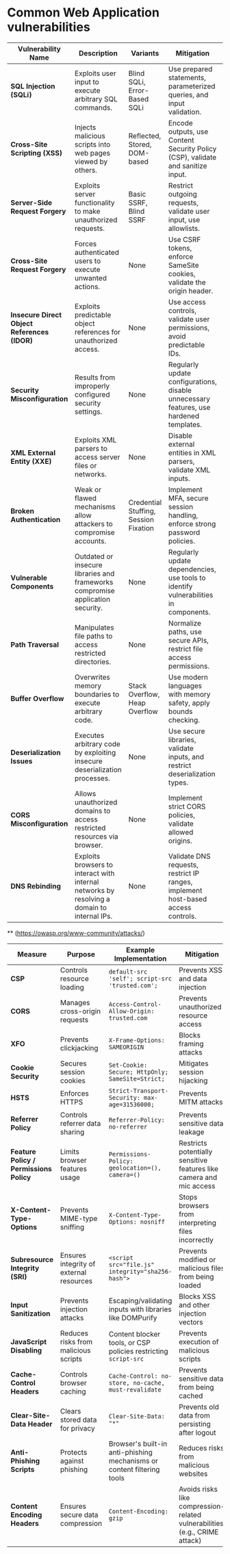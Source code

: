 # Common Web Application vulnerabilities
| **Vulnerability Name**           | **Description**                                                                                 | **Variants**                     | **Mitigation**                                                                                     | **Risk Level**   | **Example**                                                                                          |
|-----------------------------------|---------------------------------------------------------------------------------------------|-----------------------------------|---------------------------------------------------------------------------------------------------|------------------|------------------------------------------------------------------------------------------------------|
| **SQL Injection (SQLi)**          | Exploits user input to execute arbitrary SQL commands.                                        | Blind SQLi, Error-Based SQLi      | Use prepared statements, parameterized queries, and input validation.                              | High             | `SELECT * FROM users WHERE id='$input';` exploited with `1 OR 1=1`.                                 |
| **Cross-Site Scripting (XSS)**    | Injects malicious scripts into web pages viewed by others.                                   | Reflected, Stored, DOM-based     | Encode outputs, use Content Security Policy (CSP), validate and sanitize input.                   | High             | Injecting `<script>alert('XSS')</script>` in a comment field.                                       |
| **Server-Side Request Forgery**   | Exploits server functionality to make unauthorized requests.                                 | Basic SSRF, Blind SSRF           | Restrict outgoing requests, validate user input, use allowlists.                                  | High             | Crafting a URL to access `http://127.0.0.1/admin` through a proxy server.                          |
| **Cross-Site Request Forgery**    | Forces authenticated users to execute unwanted actions.                                      | None                              | Use CSRF tokens, enforce SameSite cookies, validate the origin header.                            | Medium           | Clicking a malicious link that performs a bank transfer.                                           |
| **Insecure Direct Object References (IDOR)** | Exploits predictable object references for unauthorized access.                         | None                              | Use access controls, validate user permissions, avoid predictable IDs.                            | High             | Accessing `/user/123` to view another user’s profile.                                              |
| **Security Misconfiguration**     | Results from improperly configured security settings.                                        | None                              | Regularly update configurations, disable unnecessary features, use hardened templates.            | Medium           | Leaving default admin credentials active.                                                          |
| **XML External Entity (XXE)**     | Exploits XML parsers to access server files or networks.                                     | None                              | Disable external entities in XML parsers, validate XML inputs.                                    | High             | An XML payload accessing `/etc/passwd`.                                                            |
| **Broken Authentication**         | Weak or flawed mechanisms allow attackers to compromise accounts.                           | Credential Stuffing, Session Fixation | Implement MFA, secure session handling, enforce strong password policies.                          | High             | Reusing stolen credentials to log in.                                                              |
| **Vulnerable Components**         | Outdated or insecure libraries and frameworks compromise application security.               | None                              | Regularly update dependencies, use tools to identify vulnerabilities in components.               | High             | Using an old version of Log4j vulnerable to RCE.                                                   |
| **Path Traversal**                | Manipulates file paths to access restricted directories.                                     | None                              | Normalize paths, use secure APIs, restrict file access permissions.                               | High             | Requesting `../../../etc/passwd` to read sensitive files.                                          |
| **Buffer Overflow**               | Overwrites memory boundaries to execute arbitrary code.                                      | Stack Overflow, Heap Overflow    | Use modern languages with memory safety, apply bounds checking.                                   | Critical         | Sending excessive input to a buffer, causing a crash or RCE.                                       |
| **Deserialization Issues**        | Executes arbitrary code by exploiting insecure deserialization processes.                    | None                              | Use secure libraries, validate inputs, and restrict deserialization types.                        | High             | Sending a crafted serialized object that spawns a reverse shell.                                   |
| **CORS Misconfiguration**         | Allows unauthorized domains to access restricted resources via browser.                     | None                              | Implement strict CORS policies, validate allowed origins.                                         | Medium           | Permitting `*` in the CORS configuration.                                                          |
| **DNS Rebinding**                 | Exploits browsers to interact with internal networks by resolving a domain to internal IPs. | None                              | Validate DNS requests, restrict IP ranges, implement host-based access controls.                  | High             | Making an internal API call via an attacker-controlled domain.                                    |

** (https://owasp.org/www-community/attacks/)

| **Measure**                | **Purpose**                          | **Example Implementation**                              | **Mitigation**                          |
|----------------------------|--------------------------------------|-------------------------------------------------------|-----------------------------------------|
| **CSP**                    | Controls resource loading           | `default-src 'self'; script-src 'trusted.com';`        | Prevents XSS and data injection         |
| **CORS**                   | Manages cross-origin requests       | `Access-Control-Allow-Origin: trusted.com`            | Prevents unauthorized resource access   |
| **XFO**                    | Prevents clickjacking               | `X-Frame-Options: SAMEORIGIN`                         | Blocks framing attacks                  |
| **Cookie Security**         | Secures session cookies             | `Set-Cookie: Secure; HttpOnly; SameSite=Strict;`      | Mitigates session hijacking             |
| **HSTS**                   | Enforces HTTPS                      | `Strict-Transport-Security: max-age=31536000;`        | Prevents MITM attacks                   |
| **Referrer Policy**         | Controls referrer data sharing      | `Referrer-Policy: no-referrer`                        | Prevents sensitive data leakage         |
| **Feature Policy / Permissions Policy** | Limits browser features usage    | `Permissions-Policy: geolocation=(), camera=()`       | Restricts potentially sensitive features like camera and mic access |
| **X-Content-Type-Options** | Prevents MIME-type sniffing         | `X-Content-Type-Options: nosniff`                     | Stops browsers from interpreting files incorrectly |
| **Subresource Integrity (SRI)** | Ensures integrity of external resources | `<script src="file.js" integrity="sha256-hash">`       | Prevents modified or malicious files from being loaded |
| **Input Sanitization**     | Prevents injection attacks          | Escaping/validating inputs with libraries like DOMPurify | Blocks XSS and other injection vectors |
| **JavaScript Disabling**   | Reduces risks from malicious scripts | Content blocker tools, or CSP policies restricting `script-src` | Prevents execution of malicious scripts |
| **Cache-Control Headers**  | Controls browser caching            | `Cache-Control: no-store, no-cache, must-revalidate`   | Prevents sensitive data from being cached |
| **Clear-Site-Data Header** | Clears stored data for privacy      | `Clear-Site-Data: "*"`                                 | Prevents old data from persisting after logout |
| **Anti-Phishing Scripts**  | Protects against phishing           | Browser's built-in anti-phishing mechanisms or content filtering tools | Reduces risks from malicious websites |
| **Content Encoding Headers** | Ensures secure data compression    | `Content-Encoding: gzip`                              | Avoids risks like compression-related vulnerabilities (e.g., CRIME attack) |




